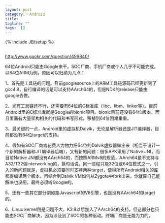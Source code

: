 ```yaml
---
layout: post
category:  Android
title:
tagline: ""
tags:  []
---
```

{% include JB/setup %}

## 

http://www.guokr.com/question/499840/

64位Android只能由Google来干。SOC厂商、手机厂商或个人几乎不可能完成。以64位ARM为例，原因可以归纳为几点：

1、首先是工具链的问题。目前googlesource上的ARM工具链源码已经更新到了gcc4.8，自行编译的话是可以支持AArch64的，但是NDK的release只能由google去做。

2、光有工具链还不行，还需要有64位的C标准库（libc、libm、linker等）。目前Android里的C标准库就是Google的bionic项目。bionic目前还没有64位版本，而且里面有大量架构相关的代码和书写形式，移植到64位困难重重。

3、最关键的一点，Android里的虚拟机Dalvik，无论是解析器还是JIT编译器，目前都没有64位target的支持。

4、假如有SOC厂商肯花费人力物力把64位的Dalvik虚拟器做出来（相当于设计一个新的解析器和JIT编译器后端），又有新的问题：很多APK采用了Native JNI，而目前Native JNI都没有AArch64的，而按照ARMv8的规范，AArch64是不支持与A32/T32做interworking的，换句话说，同一进程只能32位或64位模式之一。引入的新问题就是，虚拟机必须要同时支持两种target，使得所有Android相关的库都得编译两个版本，再结合到Dalvik VM如何从Zygote中fork出来，你就算自己能解决也没用，最终必须听Google的。

5、还有一些其它部分例如跑Javascript的V8引擎，也是没有AArch64的target的。

6、Linux kernel倒是问题不大，K3.8以后加入了AArch64的支持。但这部分也只能由SOC厂商解决，因为涉及到了SOC的各种驱动。终端厂商是无能为力的。